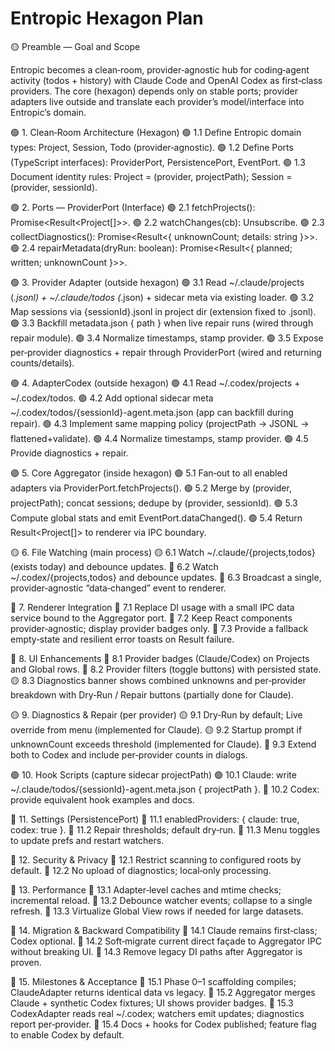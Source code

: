 # Entropic Hexagon Plan

🟡 Preamble — Goal and Scope

Entropic becomes a clean‑room, provider‑agnostic hub for coding‑agent activity (todos + history) with Claude Code and OpenAI Codex as first‑class providers. The core (hexagon) depends only on stable ports; provider adapters live outside and translate each provider’s model/interface into Entropic’s domain.

🟢 1. Clean‑Room Architecture (Hexagon)
  🟢 1.1 Define Entropic domain types: Project, Session, Todo (provider‑agnostic).
  🟢 1.2 Define Ports (TypeScript interfaces): ProviderPort, PersistencePort, EventPort.
  🟢 1.3 Document identity rules: Project = (provider, projectPath); Session = (provider, sessionId).

🟢 2. Ports — ProviderPort (Interface)
  🟢 2.1 fetchProjects(): Promise<Result<Project[]>>.
  🟢 2.2 watchChanges(cb): Unsubscribe.
  🟢 2.3 collectDiagnostics(): Promise<Result<{ unknownCount; details: string }>>.
  🟢 2.4 repairMetadata(dryRun: boolean): Promise<Result<{ planned; written; unknownCount }>>.

🟢 3. Provider Adapter (outside hexagon)
  🟢 3.1 Read ~/.claude/projects (*.jsonl) + ~/.claude/todos (*.json) + sidecar meta via existing loader.
  🟢 3.2 Map sessions via {sessionId}.jsonl in project dir (extension fixed to .jsonl).
  🟢 3.3 Backfill metadata.json { path } when live repair runs (wired through repair module).
  🟢 3.4 Normalize timestamps, stamp provider.
  🟢 3.5 Expose per‑provider diagnostics + repair through ProviderPort (wired and returning counts/details).

🟢 4. AdapterCodex (outside hexagon)
  🟢 4.1 Read ~/.codex/projects + ~/.codex/todos.
  🟢 4.2 Add optional sidecar meta ~/.codex/todos/{sessionId}-agent.meta.json (app can backfill during repair).
  🟢 4.3 Implement same mapping policy (projectPath → JSONL → flattened+validate).
  🟢 4.4 Normalize timestamps, stamp provider.
  🟢 4.5 Provide diagnostics + repair.

🟢 5. Core Aggregator (inside hexagon)
  🟢 5.1 Fan‑out to all enabled adapters via ProviderPort.fetchProjects().
  🟢 5.2 Merge by (provider, projectPath); concat sessions; dedupe by (provider, sessionId).
  🟢 5.3 Compute global stats and emit EventPort.dataChanged().
  🟢 5.4 Return Result<Project[]> to renderer via IPC boundary.

🟡 6. File Watching (main process)
  🟡 6.1 Watch ~/.claude/{projects,todos} (exists today) and debounce updates.
  🔴 6.2 Watch ~/.codex/{projects,todos} and debounce updates.
  🔴 6.3 Broadcast a single, provider‑agnostic “data‑changed” event to renderer.

🔴 7. Renderer Integration
  🔴 7.1 Replace DI usage with a small IPC data service bound to the Aggregator port.
  🔴 7.2 Keep React components provider‑agnostic; display provider badges only.
  🔴 7.3 Provide a fallback empty‑state and resilient error toasts on Result<T> failure.

🔴 8. UI Enhancements
  🔴 8.1 Provider badges (Claude/Codex) on Projects and Global rows.
  🔴 8.2 Provider filters (toggle buttons) with persisted state.
  🟡 8.3 Diagnostics banner shows combined unknowns and per‑provider breakdown with Dry‑Run / Repair buttons (partially done for Claude).

🟡 9. Diagnostics & Repair (per provider)
  🟡 9.1 Dry‑Run by default; Live override from menu (implemented for Claude).
  🟡 9.2 Startup prompt if unknownCount exceeds threshold (implemented for Claude).
  🔴 9.3 Extend both to Codex and include per‑provider counts in dialogs.

🟢 10. Hook Scripts (capture sidecar projectPath)
  🟢 10.1 Claude: write ~/.claude/todos/{sessionId}-agent.meta.json { projectPath }.
  🔴 10.2 Codex: provide equivalent hook examples and docs.

🔴 11. Settings (PersistencePort)
  🔴 11.1 enabledProviders: { claude: true, codex: true }.
  🔴 11.2 Repair thresholds; default dry‑run.
  🔴 11.3 Menu toggles to update prefs and restart watchers.

🔴 12. Security & Privacy
  🔴 12.1 Restrict scanning to configured roots by default.
  🔴 12.2 No upload of diagnostics; local‑only processing.

🔴 13. Performance
  🔴 13.1 Adapter‑level caches and mtime checks; incremental reload.
  🔴 13.2 Debounce watcher events; collapse to a single refresh.
  🔴 13.3 Virtualize Global View rows if needed for large datasets.

🔴 14. Migration & Backward Compatibility
  🔴 14.1 Claude remains first‑class; Codex optional.
  🔴 14.2 Soft‑migrate current direct façade to Aggregator IPC without breaking UI.
  🔴 14.3 Remove legacy DI paths after Aggregator is proven.

🔴 15. Milestones & Acceptance
  🔴 15.1 Phase 0–1 scaffolding compiles; ClaudeAdapter returns identical data vs legacy.
  🔴 15.2 Aggregator merges Claude + synthetic Codex fixtures; UI shows provider badges.
  🔴 15.3 CodexAdapter reads real ~/.codex; watchers emit updates; diagnostics report per‑provider.
  🔴 15.4 Docs + hooks for Codex published; feature flag to enable Codex by default.
